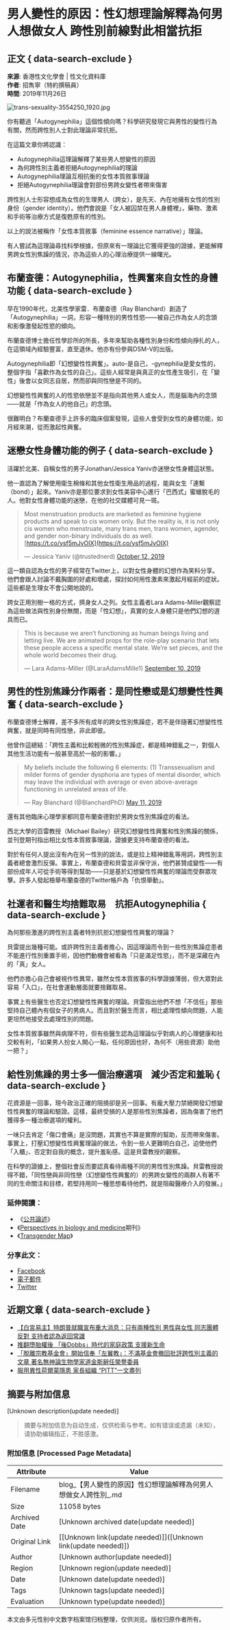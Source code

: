 # 男人變性的原因：性幻想理論解釋為何男人想做女人 跨性別前線對此相當抗拒

## 正文 { data-search-exclude }


**來源**: 香港性文化學會 | 性文化資料庫  
**作者**: 招雋寧（特約撰稿員）  
**時間**: 2019年11月26日  

![trans-sexuality-3554250_1920.jpg](https://i0.wp.com/blog.scs.org.hk/wp-content/uploads/2019/11/trans-sexuality-3554250_1920.jpg?resize=700%2C467&ssl=1)

你有聽過「Autogynephilia」這個性傾向嗎？科學研究發現它與男性的變性行為有關，然而跨性別人士對此理論非常抗拒。

在這篇文章你將認識：

- Autogynephilia這理論解釋了某些男人想變性的原因
- 為何跨性別主義者拒絕Autogynephilia的理論
- Autogynephilia理論互相抗衡的女性本質敘事理論
- 拒絕Autogynephilia理論會對部份男跨女變性者帶來傷害

跨性別人士形容想成為女性的生理男人（跨女），是先天、內在地擁有女性的性別身份（gender identity）。他們會說是「女人被囚禁在男人身體裡」，藥物、激素和手術等治療方式是復甦原有的性別。

以上的說法被稱作「女性本質敘事（feminine essence narrative）」理論。

有人嘗試為這理論尋找科學根據，但原來有一理論比它獲得更強的證據，更能解釋男跨女性別焦躁的情況，亦為這些人的心理治療提供一線曙光。

## 布蘭查德：Autogynephilia，性興奮來自女性的身體功能 { data-search-exclude }

早在1990年代，北美性學家雷．布蘭查德（Ray Blanchard）創造了「Autogynephilia」一詞，形容一種特別的男性性慾——被自己作為女人的念頭和影像激發起性慾的傾向。

布蘭查德博士擔任性學診所的所長，多年來幫助各種性別身份和性傾向掙扎的人，在這領域內經驗豐富，直至退休。他亦有份參與DSM-V的出版。

Autogynephilia即「幻想變性性興奮」。auto-是自己，-gynephilia是愛女性的，整個字指「喜歡作為女性的自己」。這些人經常是與真正的女性產生吸引，在「變性」後會以女同志自居，然而卻與同性戀是不同的。

幻想變性性興奮的人的性慾依戀並不是指向其他男人或女人，而是腦海內的念頭——就是「作為女人的他自己」的念頭。

很難明白？布蘭查德手上許多的臨床個案發現，這些人會受到女性的身體功能，如月經來潮，從而激起性興奮。

## 迷戀女性身體功能的例子 { data-search-exclude }

活躍於北美、自稱女性的男子Jonathan/Jessica Yaniv亦迷戀女性身體這狀態。

他一直認為了解使用衛生棉條和其他女性衛生用品的過程，能與女生「連繫（bond）」起來。Yaniv亦是那位要求到女性美容中心進行「巴西式」蜜蠟脫毛的人。他對女性身體功能的迷戀，在他的社交媒體可見一斑。

> Most menstruation products are marketed as feminine hygiene products and speak to cis women only. But the reality is, it is not only cis women who menstruate, many trans men, trans women, agender, and gender non-binary individuals do as well. [https://t.co/ysf5mJvOIX](https://t.co/ysf5mJvOIX)
> 
> — Jessica Yaniv (@trustednerd) [October 12, 2019](https://twitter.com/trustednerd/status/1183047208289091585?ref_src=twsrc%5Etfw)

這一類自認為女性的男子經常在Twitter上，以對女性身體的幻想作為笑料分享。他們會跟人討論不戴胸圍的好處和壞處，探討如何用性激素來激起月經前的症狀。這些都是生理女不會公開地說的。

跨女正用別樹一格的方式，擠身女人之列。女性主義者Lara Adams-Miller觀察認為這些做法與性別身份無關，而是「性幻想」，真實的女人身體只是他們幻想的道具而已。

> This is because we aren’t functioning as human beings living and letting live. We are animated props for the role-play scenario that lets these people access a specific mental state. We’re set pieces, and the whole world becomes their drug.
> 
> — Lara Adams-Miller (@LaraAdamsMille1) [September 10, 2019](https://twitter.com/LaraAdamsMille1/status/1171264590149300224?ref_src=twsrc%5Etfw)

## 男性的性別焦躁分作兩者：是同性戀或是幻想變性性興奮 { data-search-exclude }

布蘭查德博士解釋，差不多所有成年的跨女性別焦躁症，若不是伴隨著幻想變性性興奮，就是同時有同性戀，非此即彼。

他曾作這總結：「跨性主義和比較輕微的性別焦躁症，都是精神錯亂之一，對個人其他生活功能有一般甚至高於一般的影響。」

> My beliefs include the following 6 elements: (1) Transsexualism and milder forms of gender dysphoria are types of mental disorder, which may leave the individual with average or even above-average functioning in unrelated areas of life.
> 
> — Ray Blanchard (@BlanchardPhD) [May 11, 2019](https://twitter.com/BlanchardPhD/status/1127286054858502152?ref_src=twsrc%5Etfw)

還有其他臨床心理學家都同意布蘭查德對於男跨女性別焦躁症的看法。

西北大學的百雷教授（Michael Bailey）研究幻想變性性興奮和性別焦躁的關係，並刊登期刊指出相比女性本質敘事理論，證據更支持布蘭查德的看法。

對於有任何人提出沒有內在另一性別的說法，或是拉上精神錯亂等用詞，跨性別主義者總會激烈反彈。事實上，布蘭查德和貝雷並非保守派，他們甚贊成變性——有部份成年人可從手術等得到幫助——只是基於幻想變性性興奮的理論而受群眾攻擊。許多人發起檢舉布蘭查德的Twitter帳戶為「仇恨舉動」。

## 社運者和醫生均捨難取易　抗拒Autogynephilia { data-search-exclude }

為何那些激進的跨性別主義者特別抗拒幻想變性性興奮的理論？

貝雷提出幾種可能。或許跨性別主義者擔心，因這理論而令到一些性別焦躁症患者不能進行性別重置手術，因他們動機會被看為「只是滿足性慾」，而不是深藏在內的「真」女人。

他們亦擔心自己會被視作性異常，雖然女性本質敘事的科學證據薄弱，但大眾對此容易「入口」，在社會運動層面就要捨難取易。

事實上有些醫生也否定幻想變性性興奮的理論。貝雷指出他們不想「不信任」那些堅持自己體內有個女子的男病人。而且對於醫生而言，相比處理性傾向問題，人能更坦然地接受去處理性別的問題。

女性本質敘事雖然與病理不符，但有些醫生認為這理論似乎對病人的心理健康和社交較有利，「如果男人扮女人開心一點，任何原因也好，為何不（用些資源）助他一把？」

## 給性別焦躁的男士多一個治療選項　減少否定和羞恥 { data-search-exclude }

花資源是一回事，現今政治正確的阻撓卻是另一回事。有龐大壓力禁絕開發幻想變性性興奮的理論和驗證。這樣，最終受損的人是那些性別焦躁者，因為傷害了他們獲得多一種治療選項的權利。

一味只去肯定「傷口會痛」是沒問題，其實也不算是實際的幫助，反而帶來傷害。事實上，打壓幻想變性性興奮理論的做法，令到一些人更難明白自己，迫使他們「入櫃」、否定對自我的概念，提升羞恥感。這是貝雷教授的觀察。

在科學的證據上，整個社會反而要認真看待兩種不同的男性性別焦躁。貝雷教授說得不錯，「同性戀與非同性戀（幻想變性性興奮的）的男跨女變性的兩群人有著不同的生命關注和目標，若堅持用同一種思想看待他們，就是阻礙醫療介入的發展。」

### 延伸閱讀：

- 《[公共論述](https://www.thepublicdiscourse.com/2019/10/57293/)》
- 《[Perspectives in biology and medicine](https://www.researchgate.net/publication/5893630_What_Many_Transgender_Activists_Don't_Want_You_to_Know_and_why_you_should_know_it_anyway)期刊》
- 《[Transgender Map](https://www.transgendermap.com/politics/psychology/ray-blanchard/)》

### 分享此文：

- [Facebook](https://blog.scs.org.hk/2019/11/26/%e3%80%90%e7%94%b7%e4%ba%ba%e8%ae%8a%e6%80%a7%e7%9a%84%e5%8e%9f%e5%9b%a0%e3%80%91%e6%80%a7%e5%b9%bb%e6%83%b3%e7%90%86%e8%ab%96%e8%a7%a3%e9%87%8b%e7%82%ba%e4%bd%95%e7%94%b7%e4%ba%ba%e6%83%b3%e5%81%9a/?share=facebook&nb=1)
- [電子郵件](mailto:?subject=%5B%E5%88%86%E4%BA%AB%E9%80%99%E6%96%87%E7%AB%A0%5D%20%E3%80%90%E7%94%B7%E4%BA%BA%E8%AE%8A%E6%80%A7%E7%9A%84%E5%8E%9F%E5%9B%A0%E3%80%91%E6%80%A7%E5%B9%BB%E6%83%B3%E7%90%86%E8%AB%96%E8%A7%a3%E9%87%8B%E7%82%BA%E4%BD%95%E7%94%B7%E4%BA%BA%E6%83%B3%E5%81%9A%E5%A5%B3%E4%BA%BA%E3%80%80%E8%B7%A8%E6%80%A7%E5%88%A5%E5%89%8D%E7%B7%9A%E5%B0%8D%E6%AD%A4%E7%9B%B8%E7%95%B6%E6%8A%97%E6%8B%92&body=https%3A%2F%2Fblog.scs.org.hk%2F2019%2F11%2F26%2F%25e3%2580%2590%25e7%2594%25b7%25e4%25ba%25ba%25e8%25ae%258a%25e6%2580%25a7%25e7%259a%2584%25e5%258e%259f%25e5%259b%25a0%25e3%2580%2591%25e6%2580%25a7%25e5%25b9%25bb%25e6%2583%25b3%25e7%2590%2586%25e8%25ab%2596%25e8%25a7%25a3%25e9%2587%8b%25e7%82%25ba%25e4%25bd%2595%25e7%2594%25b7%25e4%25ba%25ba%25e6%2583%25b3%25e5%2581%259a%2F&share=email&nb=1)
- [Twitter](https://blog.scs.org.hk/2019/11/26/%e3%80%90%e7%94%b7%e4%ba%ba%e8%ae%8a%e6%80%a7%e7%9a%84%e5%8e%9f%e5%9b%a0%e3%80%91%e6%80%a7%e5%b9%bb%e6%83%b3%e7%90%86%e8%ab%96%e8%a7%a3%e9%87%8b%e7%82%ba%e4%bd%95%e7%94%b7%e4%ba%ba%e6%83%b3%e5%81%9a/?share=twitter&nb=1)

## 近期文章 { data-search-exclude }

- [【白宮易主】特朗普就職宣布重大消息：只有兩種性別 男性與女性 同志團體反對 支持者認為返回常識](https://blog.scs.org.hk/2025/01/21/%e3%80%90%e7%99%bd%e5%ae%ae%e6%98%93%e4%b8%bb%e3%80%91%e7%89%b9%e6%9c%97%e6%99%ae%e5%b0%b1%e8%81%b7%e5%ae%a3%e5%b8%83%e9%87%8d%e5%a4%a7%e6%b6%88%e6%81%af%ef%bc%9a%e5%8f%aa%e6%9c%89%e5%85%a9%e7%a8%ae/)
- [推翻墮胎權後 「後Dobbs」時代的家庭政策 支援新生命](https://blog.scs.org.hk/2025/01/21/%e6%8e%a8%e7%bf%bb%e5%a2%ae%e8%83%8e%e6%ac%8a%e5%be%8c-%e3%80%8c%e5%be%8cdobbs%e3%80%8d%e6%99%82%e4%bb%a3%e7%9a%84%e5%ae%b6%e5%ba%ad%e6%94%bf%e7%ad%96-%e6%94%af%e6%8f%b4%e6%96%b0%e7%94%9f%e5%91%bd/)
- [「脫離宗教基金會」開始信奉「左翼教」：不滿基金會撤回批評跨性別主義的文章 著名無神論生物學家道金斯辭任榮譽委員](https://blog.scs.org.hk/2025/01/20/%e3%80%8c%e8%84%ab%e9%9b%a2%e5%ae%97%e6%95%99%e5%9f%ba%e9%87%91%e6%9c%83%e3%80%8d%e9%96%8b%e5%a7%8b%e4%bf%a1%e5%a5%89%e3%80%8c%e5%b7%a6%e7%bf%bc%e6%95%99%e3%80%8d%ef%bc%9a%e4%b8%8d%e6%bb%bf%e5%9f%ba/)
- [服用異性荷爾蒙隱患 家長組織 “PITT”一文盡列](https://blog.scs.org.hk/2025/01/20/%e6%9c%8d%e7%94%a8%e7%95%b0%e6%80%a7%e8%8d%b7%e7%88%be%e8%92%99%e9%9a%b1%e6%82%a3-%e5%ae%b6%e9%95%b7%e7%b5%84%e7%b9%94-pitt%e4%b8%80%e6%96%87%e7%9b%a1%e5%88%97/)
<!-- tcd_original_link https://blog.scs.org.hk/2019/11/26/%E3%80%90%E7%94%B7%E4%BA%BA%E8%AE%8A%E6%80%A7%E7%9A%84%E5%8E%9F%E5%9B%A0%E3%80%91%E6%80%A7%E5%B9%BB%E6%83%B3%E7%90%86%E8%AB%96%E8%A7%A3%E9%87%8B%E7%82%BA%E4%BD%95%E7%94%B7%E4%BA%BA%E6%83%B3%E5%81%9A/ -->


## 摘要与附加信息

<!-- tcd_abstract -->
[Unknown description(update needed)]
<!-- tcd_abstract_end -->

> 摘要与附加信息为自动生成，仅供检索与参考。如有错误或遗漏（未知），请协助编辑指正，不胜感激。

### 附加信息 [Processed Page Metadata]

| Attribute       | Value                                  |
|-----------------|----------------------------------------|
| Filename        | blog_【男人變性的原因】性幻想理論解釋為何男人想做女人跨性別_.md                             |
| Size            | 11058 bytes                           |
| Archived Date   | [Unknown archived date(update needed)]                             |
| Original Link   | [[Unknown link(update needed)]]([Unknown link(update needed)])                       |
| Author          | [Unknown author(update needed)]                               |
| Region          | [Unknown region(update needed)]                               |
| Date            | [Unknown date(update needed)]                                 |
| Tags            | [Unknown tags(update needed)]                                 |
| Evaluation            | [Unknown type(update needed)]                                 |
<!-- tcd_table_end -->

本文由多元性别中文数字档案馆归档整理，仅供浏览。版权归原作者所有。
